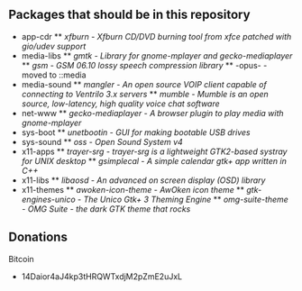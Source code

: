 ## Packages that should be in this repository

* app-cdr
** *xfburn* - _Xfburn CD/DVD burning tool from xfce patched with gio/udev support_
* media-libs
** *gmtk* - _Library for gnome-mplayer and gecko-mediaplayer_
** *gsm* - _GSM 06.10 lossy speech compression library_
** -opus- - moved to ::media
* media-sound
** *mangler* - _An open source VOIP client capable of connecting to Ventrilo 3.x servers_
** *mumble* - _Mumble is an open source, low-latency, high quality voice chat software_
* net-www
** *gecko-mediaplayer* - _A browser plugin to play media with gnome-mplayer_
* sys-boot
** *unetbootin* - _GUI for making bootable USB drives_
* sys-sound
** *oss* - _Open Sound System v4_
* x11-apps
** *trayer-srg* - _trayer-srg is a lightweight GTK2-based systray for UNIX desktop_
** *gsimplecal* - _A simple calendar gtk+ app written in C++_
* x11-libs
** *libaosd* - _An advanced on screen display (OSD) library_
* x11-themes
** *awoken-icon-theme* - _AwOken icon theme_
** *gtk-engines-unico* - _The Unico Gtk+ 3 Theming Engine_
** *omg-suite-theme* - _OMG Suite - the dark GTK theme that rocks_

## Donations

Bitcoin
* 14Daior4aJ4kp3tHRQWTxdjM2pZmE2uJxL
